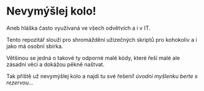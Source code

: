 # Nevymýšlej kolo!
Aneb hláška často využívaná ve všech odvětvích a i v IT.

Tento repozitář slouží pro shromáždění užizečných skriptů pro kohokoliv a i jako má osobní sbírka.

Většinou se jedná o takové ty odporné malé kódy, které řeší malé ale zásadní věci a dokážou pěkně naštvat.

Tak příště už nevymýšlej kolo a najdi tu své řešení!
*úvodní myšlenku berte s rezervou...*